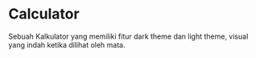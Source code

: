 # Calculator
 Sebuah Kalkulator yang memiliki fitur dark theme dan light theme, visual yang indah ketika dilihat oleh mata.

